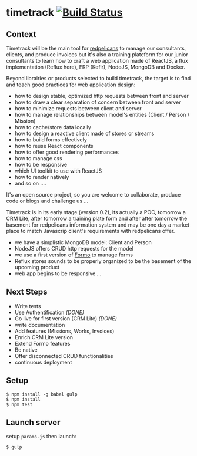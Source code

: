 # timetrack [![Build Status](https://travis-ci.org/redpelicans/timetrack.svg)](https://travis-ci.org/redpelicans/timetrack)

## Context  

Timetrack will be the main tool for [redpelicans](http://www.redpelicans.com) to manage our consultants, clients, and produce invoices but it's also a training plateform for our junior consultants to learn how to craft a web application made of ReactJS, a flux implementation (Reflux here), FRP (Kefir), NodeJS, MongoDB and Docker.
 
Beyond librairies or products selected to build timetrack, the target is to find and teach good practices for web application design: 
 
* how to design stable, optimized http requests between front and server
* how to draw a clear separation of concern between front and server
* how to minimize requests between client and server
* how to manage relationships between model's entities (Client / Person / Mission)
* how to cache/store data locally
* how to design a reactive client made of stores or streams
* how to build forms effectively
* how to reuse React components
* how to offer good rendering performances
* how to manage css
* how to be responsive 
* which UI toolkit to use with ReactJS
* how to render natively
* and so on ....


It's an open source project, so you are welcome to collaborate, produce code or blogs and challenge us ...

Timetrack is in its early stage (version 0.2), its actually a POC, tomorrow a CRM Lite, after tomorrow a training plate form and after after tomorrow the basement for redpelicans information system and may be one day a market place to match Javascrip client's requirements with redpelicans offer.

* we have a simplistic MongoDB model: Client and Person
* NodeJS offers CRUD http requests for the model
* we use a first version of [Formo](https://github.com/redpelicans/formo) to manage forms
* Reflux stores sounds to be properly organized to be the basement of the upcoming product
* web app begins to be responsive ...

## Next Steps 

* Write tests
* Use Authentification *(DONE)*
* Go live for first version (CRM Lite)  *(DONE)*
* write documentation
* Add features (Missions, Works, Invoices)
* Enrich CRM Lite version
* Extend Formo features
* Be native
* Offer disconnected CRUD functionalities
* continuous deployment


## Setup

    $ npm install -g babel gulp
    $ npm install
    $ npm test

## Launch server

setup `params.js` then launch:

    $ gulp
